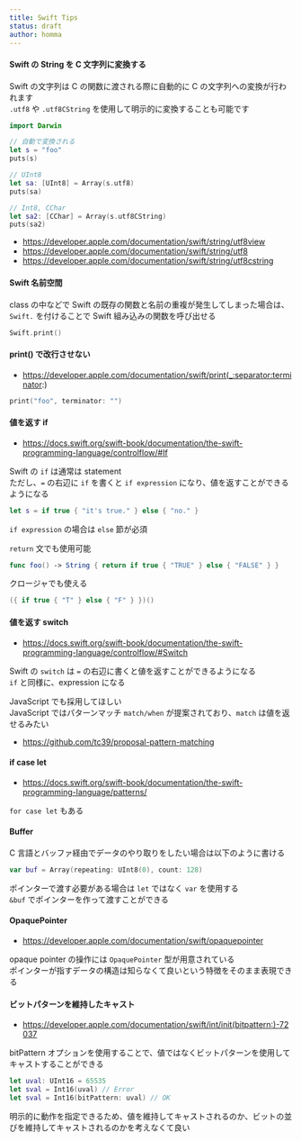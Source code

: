```yaml
---
title: Swift Tips
status: draft
author: homma
---
```


#### Swift の String を C 文字列に変換する

Swift の文字列は C の関数に渡される際に自動的に C の文字列への変換が行われます  
`.utf8` や `.utf8CString` を使用して明示的に変換することも可能です  

````swift
import Darwin

// 自動で変換される
let s = "foo"
puts(s)

// UInt8
let sa: [UInt8] = Array(s.utf8)
puts(sa)

// Int8, CChar
let sa2: [CChar] = Array(s.utf8CString)
puts(sa2)
````

- https://developer.apple.com/documentation/swift/string/utf8view
- https://developer.apple.com/documentation/swift/string/utf8
- https://developer.apple.com/documentation/swift/string/utf8cstring

#### Swift 名前空間

class の中などで Swift の既存の関数と名前の重複が発生してしまった場合は、`Swift.` を付けることで Swift 組み込みの関数を呼び出せる

````swift
Swift.print()
````

#### print() で改行させない
- https://developer.apple.com/documentation/swift/print(_:separator:terminator:)

````swift
print("foo", terminator: "")
````

#### 値を返す if

- https://docs.swift.org/swift-book/documentation/the-swift-programming-language/controlflow/#If

Swift の `if` は通常は statement  
ただし、`=` の右辺に `if` を書くと `if expression` になり、値を返すことができるようになる

````swift
let s = if true { "it's true." } else { "no." }
````

`if expression` の場合は `else` 節が必須  

`return` 文でも使用可能

````swift
func foo() -> String { return if true { "TRUE" } else { "FALSE" } }
````

クロージャでも使える

````swift
({ if true { "T" } else { "F" } })()
````

#### 値を返す switch

- https://docs.swift.org/swift-book/documentation/the-swift-programming-language/controlflow/#Switch

Swift の `switch` は `=` の右辺に書くと値を返すことができるようになる  
`if` と同様に、expression になる  

JavaScript でも採用してほしい  
JavaScript ではパターンマッチ `match/when` が提案されており、`match` は値を返せるみたい

- https://github.com/tc39/proposal-pattern-matching

#### if case let
- https://docs.swift.org/swift-book/documentation/the-swift-programming-language/patterns/

`for case let` もある

#### Buffer

C 言語とバッファ経由でデータのやり取りをしたい場合は以下のように書ける

````swift
var buf = Array(repeating: UInt8(0), count: 128)
````

ポインターで渡す必要がある場合は `let` ではなく `var` を使用する  
`&buf` でポインターを作って渡すことができる

#### OpaquePointer

- https://developer.apple.com/documentation/swift/opaquepointer

opaque pointer の操作には `OpaquePointer` 型が用意されている  
ポインターが指すデータの構造は知らなくて良いという特徴をそのまま表現できる  

#### ビットパターンを維持したキャスト

- https://developer.apple.com/documentation/swift/int/init(bitpattern:)-72037

bitPattern オプションを使用することで、値ではなくビットパターンを使用してキャストすることができる  

````swift
let uval: UInt16 = 65535
let sval = Int16(uval) // Error
let sval = Int16(bitPattern: uval) // OK
````

明示的に動作を指定できるため、値を維持してキャストされるのか、ビットの並びを維持してキャストされるのかを考えなくて良い

